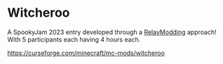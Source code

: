 # Witcheroo

A SpookyJam 2023 entry developed through a [RelayModding](https://relaymodding.org) approach!
With 5 participants each having 4 hours each.

https://curseforge.com/minecraft/mc-mods/witcheroo
